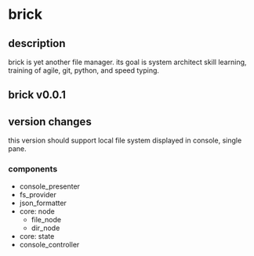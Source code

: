 # brick
## description
brick is yet another file manager. its goal is system architect skill learning, training of agile, git, python, and speed typing.
## brick v0.0.1
## version changes
this version should support local file system displayed in console, single pane.
### components
* console_presenter
* fs_provider
* json_formatter
* core: node
	* file_node
	* dir_node
* core: state
* console_controller
